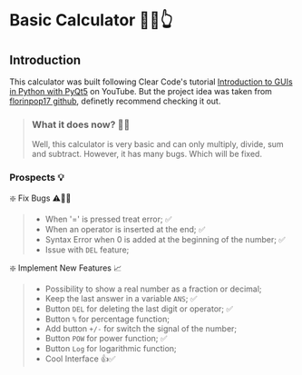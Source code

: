 # Basic Calculator 🧮🤓👆

## Introduction
This calculator was built following Clear Code's tutorial [Introduction to GUIs in Python with PyQt5](https://www.youtube.com/watch?v=8jrEVihl-E4) on YouTube. But the project idea was taken from [florinpop17 github](https://github.com/florinpop17/app-ideas/blob/master/Projects/1-Beginner/Calculator-App.md), definetly recommend checking it out.

> ### What it does now? 👨‍🔧
> Well, this calculator is very basic and can only multiply, divide, sum and subtract. However, it has many bugs. Which will be fixed.

### Prospects 💡	
❇️ Fix Bugs ⚠️👾🐛
> - When '=' is pressed treat error; ✅
> - When an operator is inserted at the end; ✅
> - Syntax Error when 0 is added at the beginning of the number; ✅
> - Issue with ```DEL``` feature;

❇️ Implement New Features 📈
> - Possibility to show a real number as a fraction or decimal;
> - Keep the last answer in a variable ```ANS```; ✅
> - Button ```DEL``` for deleting the last digit or operator; ✅
> - Button ```%``` for percentage function;
> - Add button ```+/-``` for switch the signal of the number;
> - Button ```POW``` for power function; ✅
> - Button  ```Log``` for logarithmic function;
> - Cool Interface 👍✅

